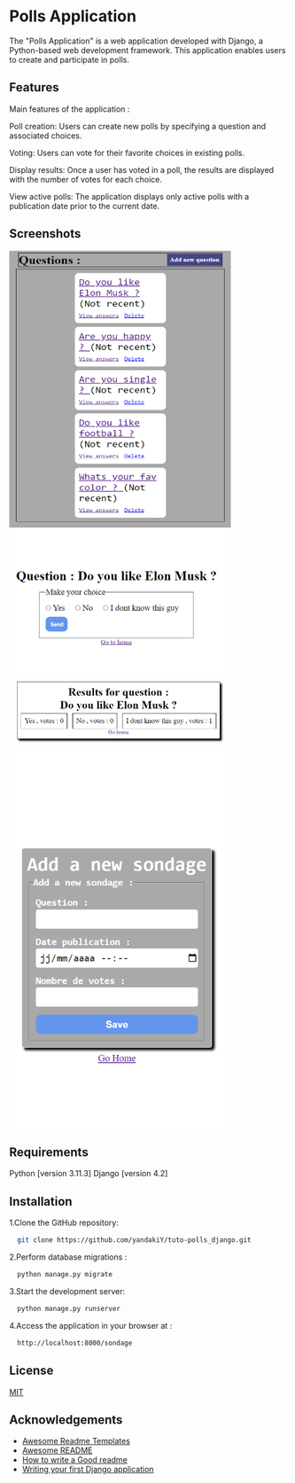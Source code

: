 
# Polls Application

The "Polls Application" is a web application developed with Django, a Python-based web development framework. This application enables users to create and participate in polls.

## Features
 
Main features of the application :

Poll creation: Users can create new polls by specifying a question and associated choices.

Voting: Users can vote for their favorite choices in existing polls.

Display results: Once a user has voted in a poll, the results are displayed with the number of votes for each choice.

View active polls: The application displays only active polls with a publication date prior to the current date.

## Screenshots
<!-- ![Home Page w/ Text](/public/index.png) -->
<img src="/public/index.png" alt="Home Page" width="400" height="500"/>

<!-- ![Polling Page w/ Text](/public/votes.png) -->
<img src="/public/votes.png" alt="Polling Page" width="400"/>

<!-- ![Result Page w/ Text](/public/result.png) -->
<img src="/public/result.png" alt="Result Page" width="400"/>

<!-- ![Add sondage w/ Text](/public/add%20sondage.png) -->
<img src="/public/add%20sondage.png" alt="Add sondage Page" width="400"/>


## Requirements
Python [version 3.11.3]
Django [version 4.2]




## Installation

1.Clone the GitHub repository:

```bash
  git clone https://github.com/yandakiY/tuto-polls_django.git
```

2.Perform database migrations :

```bash
  python manage.py migrate

```

3.Start the development server:

```bash
  python manage.py runserver

```

4.Access the application in your browser at :
```bash
  http://localhost:8000/sondage
```
## License

[MIT](https://choosealicense.com/licenses/mit/)


## Acknowledgements

 - [Awesome Readme Templates](https://awesomeopensource.com/project/elangosundar/awesome-README-templates)
 - [Awesome README](https://github.com/matiassingers/awesome-readme)
 - [How to write a Good readme](https://bulldogjob.com/news/449-how-to-write-a-good-readme-for-your-github-project)
 - [Writing your first Django application](https://docs.djangoproject.com/en/4.2/intro/tutorial01/)
